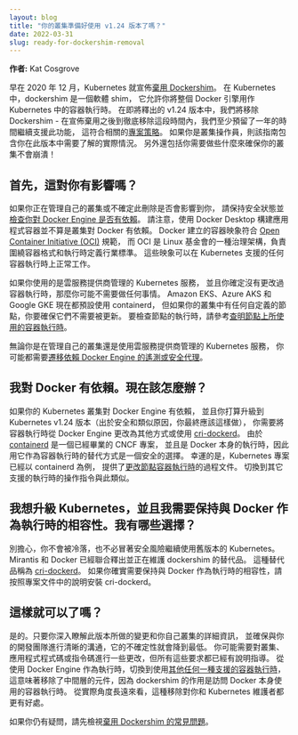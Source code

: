 ```yaml
---
layout: blog
title: "你的叢集準備好使用 v1.24 版本了嗎？"
date: 2022-03-31
slug: ready-for-dockershim-removal
---
```

<!--
layout: blog
title: "Is Your Cluster Ready for v1.24?"
date: 2022-03-31
slug: ready-for-dockershim-removal
-->

<!--
**Author:** Kat Cosgrove
-->
**作者:** Kat Cosgrove


<!--
Way back in December of 2020, Kubernetes announced the [deprecation of Dockershim](/blog/2020/12/02/dont-panic-kubernetes-and-docker/). In Kubernetes, dockershim is a software shim that allows you to use the entire Docker engine as your container runtime within Kubernetes. In the upcoming v1.24 release, we are removing Dockershim - the delay between deprecation and removal in line with the [project’s policy](https://kubernetes.io/docs/reference/using-api/deprecation-policy/) of supporting features for at least one year after deprecation. If you are a cluster operator, this guide includes the practical realities of what you need to know going into this release. Also, what do you need to do to ensure your cluster doesn’t fall over!
-->
早在 2020 年 12 月，Kubernetes 就宣佈[棄用 Dockershim](/zh-cn/blog/2020/12/02/dont-panic-kubernetes-and-docker/)。
在 Kubernetes 中，dockershim 是一個軟體 shim，
它允許你將整個 Docker 引擎用作 Kubernetes 中的容器執行時。
在即將釋出的 v1.24 版本中，我們將移除 Dockershim - 
在宣佈棄用之後到徹底移除這段時間內，我們至少預留了一年的時間繼續支援此功能，
這符合相關的[專案策略](/zh-cn/docs/reference/using-api/deprecation-policy/)。 
如果你是叢集操作員，則該指南包含你在此版本中需要了解的實際情況。
另外還包括你需要做些什麼來確保你的叢集不會崩潰！

<!--
## First, does this even affect you?
-->
## 首先，這對你有影響嗎？

<!--
If you are rolling your own cluster or are otherwise unsure whether or not this removal affects you, stay on the safe side and [check to see if you have any dependencies on Docker Engine](/docs/tasks/administer-cluster/migrating-from-dockershim/check-if-dockershim-removal-affects-you/). Please note that using Docker Desktop to build your application containers is not a Docker dependency for your cluster. Container images created by Docker are compliant with the [Open Container Initiative (OCI)](https://opencontainers.org/), a Linux Foundation governance structure that defines industry standards around container formats and runtimes. They will work just fine on any container runtime supported by Kubernetes.
-->
如果你正在管理自己的叢集或不確定此刪除是否會影響到你，
請保持安全狀態並[檢查你對 Docker Engine 是否有依賴](/zh-cn/docs/tasks/administer-cluster/migrating-from-dockershim/check-if-dockershim-removal-affects-you/)。 
請注意，使用 Docker Desktop 構建應用程式容器並不算是叢集對 Docker 有依賴。
Docker 建立的容器映象符合 [Open Container Initiative (OCI)](https://opencontainers.org/) 規範，
而 OCI 是 Linux 基金會的一種治理架構，負責圍繞容器格式和執行時定義行業標準。 
這些映象可以在 Kubernetes 支援的任何容器執行時上正常工作。

<!--
If you are using a managed Kubernetes service from a cloud provider, and you haven’t explicitly changed the container runtime, there may be nothing else for you to do. Amazon EKS, Azure AKS, and Google GKE all default to containerd now, though you should make sure they do not need updating if you have any node customizations. To check the runtime of your nodes, follow [Find Out What Container Runtime is Used on a Node](/docs/tasks/administer-cluster/migrating-from-dockershim/find-out-runtime-you-use/).
-->
如果你使用的是雲服務提供商管理的 Kubernetes 服務，
並且你確定沒有更改過容器執行時，那麼你可能不需要做任何事情。 
Amazon EKS、Azure AKS 和 Google GKE 現在都預設使用 containerd，
但如果你的叢集中有任何自定義的節點，你要確保它們不需要被更新。
要檢查節點的執行時，請參考[查明節點上所使用的容器執行時](/zh-cn/docs/tasks/administer-cluster/migrating-from-dockershim/find-out-runtime-you-use/)。

<!--
Regardless of whether you are rolling your own cluster or using a managed Kubernetes service from a cloud provider, you may need to [migrate telemetry or security agents that rely on Docker Engine](/docs/tasks/administer-cluster/migrating-from-dockershim/migrating-telemetry-and-security-agents/). 
-->
無論你是在管理自己的叢集還是使用雲服務提供商管理的 Kubernetes 服務，
你可能都需要[遷移依賴 Docker Engine 的遙測或安全代理](/zh-cn/docs/tasks/administer-cluster/migrating-from-dockershim/migrating-telemetry-and-security-agents/)。

<!--
## I have a Docker dependency. What now?
-->
## 我對 Docker 有依賴。現在該怎麼辦？

<!--
If your Kubernetes cluster depends on Docker Engine and you intend to upgrade to Kubernetes v1.24 (which you should eventually do for security and similar reasons), you will need to change your container runtime from Docker Engine to something else or use [cri-dockerd](https://github.com/Mirantis/cri-dockerd). Since [containerd](https://containerd.io/) is a graduated CNCF project and the runtime within Docker itself, it’s a safe bet as an alternative container runtime. Fortunately, the Kubernetes project has already documented the process of [changing a node’s container runtime](/docs/tasks/administer-cluster/migrating-from-dockershim/change-runtime-containerd/), using containerd as an example. Instructions are similar for switching to one of the other supported runtimes.
-->
如果你的 Kubernetes 叢集對 Docker Engine 有依賴，
並且你打算升級到 Kubernetes v1.24 版本（出於安全和類似原因，你最終應該這樣做），
你需要將容器執行時從 Docker Engine 更改為其他方式或使用 [cri-dockerd](https://github.com/Mirantis/cri-dockerd)。 
由於 [containerd](https://containerd.io/) 是一個已經畢業的 CNCF 專案，
並且是 Docker 本身的執行時，因此用它作為容器執行時的替代方式是一個安全的選擇。
幸運的是，Kubernetes 專案已經以 containerd 為例，
提供了[更改節點容器執行時](/zh-cn/docs/tasks/administer-cluster/migrating-from-dockershim/change-runtime-containerd/)的過程文件。
切換到其它支援的執行時的操作指令與此類似。

<!--
## I want to upgrade Kubernetes, and I need to maintain compatibility with Docker as a runtime. What are my options?
-->
## 我想升級 Kubernetes，並且我需要保持與 Docker 作為執行時的相容性。我有哪些選擇？

<!--
Fear not, you aren’t being left out in the cold and you don’t have to take the security risk of staying on an old version of Kubernetes. Mirantis and Docker have jointly released, and are maintaining, a replacement for dockershim. That replacement is called [cri-dockerd](https://github.com/Mirantis/cri-dockerd). If you do need to maintain compatibility with Docker as a runtime, install cri-dockerd following the instructions in the project’s documentation.
-->
別擔心，你不會被冷落，也不必冒著安全風險繼續使用舊版本的 Kubernetes。 
Mirantis 和 Docker 已經聯合釋出並正在維護 dockershim 的替代品。 
這種替代品稱為 [cri-dockerd](https://github.com/Mirantis/cri-dockerd)。 
如果你確實需要保持與 Docker 作為執行時的相容性，請按照專案文件中的說明安裝 cri-dockerd。

<!--
## Is that it?
-->
## 這樣就可以了嗎？


<!--
Yes. As long as you go into this release aware of the changes being made and the details of your own clusters, and you make sure to communicate clearly with your development teams, it will be minimally dramatic. You may have some changes to make to your cluster, application code, or scripts, but all of these requirements are documented. Switching from using Docker Engine as your runtime to using [one of the other supported container runtimes](/docs/setup/production-environment/container-runtimes/) effectively means removing the middleman, since the purpose of dockershim is to access the container runtime used by Docker itself. From a practical perspective, this removal is better both for you and for Kubernetes maintainers in the long-run.
-->
是的。只要你深入瞭解此版本所做的變更和你自己叢集的詳細資訊，
並確保與你的開發團隊進行清晰的溝通，它的不確定性就會降到最低。 
你可能需要對叢集、應用程式程式碼或指令碼進行一些更改，但所有這些要求都已經有說明指導。 
從使用 Docker Engine 作為執行時，切換到使用[其他任何一種支援的容器執行時](/zh-cn/docs/setup/production-environment/container-runtimes/)，
這意味著移除了中間層的元件，因為 dockershim 的作用是訪問 Docker 本身使用的容器執行時。 
從實際角度長遠來看，這種移除對你和 Kubernetes 維護者都更有好處。

<!--
If you still have questions, please first check the [Dockershim Removal FAQ](/blog/2022/02/17/dockershim-faq/).
-->
如果你仍有疑問，請先檢視[棄用 Dockershim 的常見問題](/zh-cn/blog/2022/02/17/dockershim-faq/)。
